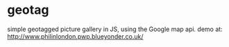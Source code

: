 geotag
======

simple geotagged picture gallery in JS, using the Google map api.
demo at: http://www.philinlondon.pwp.blueyonder.co.uk/

